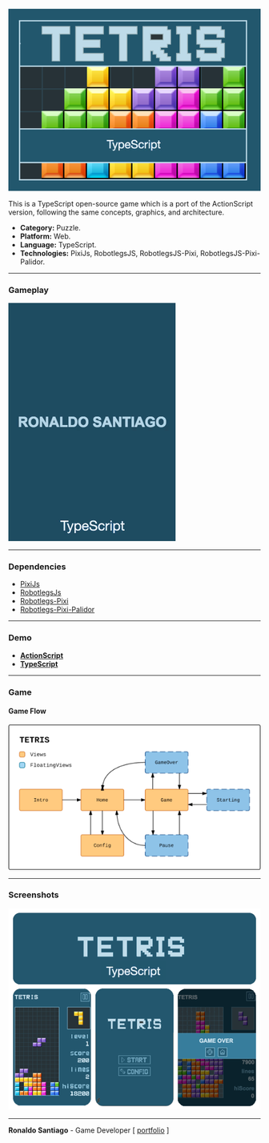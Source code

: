 ![cover](media/img_cover_tetris_ts.png)

This is a TypeScript open-source game which is a port of the ActionScript version, following the same concepts, graphics, and architecture.

+ **Category:** Puzzle.
+ **Platform:** Web.
+ **Language:** TypeScript.
+ **Technologies:** PixiJs, RobotlegsJS, RobotlegsJS-Pixi, RobotlegsJS-Pixi-Palidor.

* * *

### Gameplay

![gif_ts](media/gif_tetris_ts_demo.gif)

* * *

### Dependencies

+ [PixiJs](http://www.pixijs.com/)
+ [RobotlegsJs](https://github.com/RobotlegsJS/RobotlegsJS)
+ [Robotlegs-Pixi](https://github.com/RobotlegsJS/RobotlegsJS-Pixi)
+ [Robotlegs-Pixi-Palidor](https://github.com/RobotlegsJS/RobotlegsJS-Pixi-Palidor)

* * *

### Demo
+ **[ActionScript](https://ronaldosetzer.github.io/portfolio/open_source/tetris_as/)**
+ **[TypeScript](https://ronaldosetzer.github.io/portfolio/open_source/tetris_ts/)**

* * *

### Game

#### Game Flow

![screenshot01](media/img_ss_tetris_ts_01.png)

* * *

### Screenshots
![screenshot01](media/img_game_tetris_ts.png)
* * *

**Ronaldo Santiago**  - Game Developer [ [portfolio](https://ronaldosetzer.github.io/portfolio/) ]
